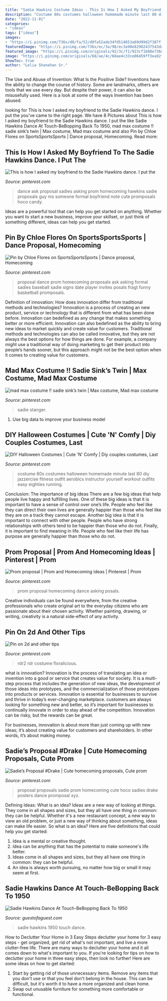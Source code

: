 ```yaml
---
title: "Sadie Hawkins Costume Ideas - This Is How I Asked My Boyfriend To The Sadie Hawkins Dance. I Put The"
description: "Costume 80s costumes halloween homemade minute last 80 diy jazzercise fitness outfit aerobics instructor yourself workout outfits easy eighties running"
date: "2022-11-01"
categories:
- "ideas"
tags: ["ideas"]
images:
- "https://i.pinimg.com/736x/d0/fa/52/d0fa52ade34fd514653a69d99d2f387f.jpg"
featuredImage: "https://i.pinimg.com/736x/ec/3a/98/ec3a98e82902437543da58beb222e74e--last-minute-halloween-costumes-homemade-halloween-costumes.jpg"
featured_image: "https://i.pinimg.com/originals/92/3c/f1/923cf1688e736da7415c32ea5dc27bf1.jpg"
image: "https://i.pinimg.com/originals/68/ae/4c/68ae4c33ce06459ff3ea92f81ee72f01.jpg"
ShowToc: true
author: "Lelia Shanahan Sr."
---
```



The Use and Abuse of Invention: What Is the Positive Side?
Inventions have the ability to change the course of history. Some are landmarks, others are tools that we use every day. But despite their power, it can also be misusefully used. Here is a look at some of the ways Invention has been abused.

	

		
looking for This is how I asked my boyfriend to the Sadie Hawkins dance. I put the you've came to the right page. We have 8 Pictures about This is how I asked my boyfriend to the Sadie Hawkins dance. I put the like Sadie Hawkins Dance At Touch-BeBopping Back To 1950, mad max costume !! sadie sink’s twin | Max costume, Mad max costume and also Pin by Chloe Flores on SportsSportsSports | Dance proposal, Homecoming. Read more:
		
    
## This Is How I Asked My Boyfriend To The Sadie Hawkins Dance. I Put The

<img loading=lazy src="https://i.pinimg.com/originals/92/3c/f1/923cf1688e736da7415c32ea5dc27bf1.jpg" onerror="this.onerror=null;this.src='https://tse4.mm.bing.net/th?id=OIP.nV54Ef74CNe8Yw8CWJpwHwHaLH&amp;pid=15.1';" alt="This is how I asked my boyfriend to the Sadie Hawkins dance. I put the">

_Source: pinterest.com_

>dance ask proposal sadies asking prom homecoming hawkins sadie proposals guy ms someone formal boyfriend note cute promposals hoco candy. 

	

Ideas are a powerful tool that can help you get started on anything. Whether you want to start a new business, improve your skillset, or just think of something different, ideas can help you get started.

    
## Pin By Chloe Flores On SportsSportsSports | Dance Proposal, Homecoming

<img loading=lazy src="https://i.pinimg.com/736x/cd/e4/1a/cde41a523c1f4212a12625424846ec1c--dance-proposal-proposal-ideas.jpg" onerror="this.onerror=null;this.src='https://tse1.mm.bing.net/th?id=OIP.e-0E4tfg0lwdopvpS57BTgHaJ3&amp;pid=15.1';" alt="Pin by Chloe Flores on SportsSportsSports | Dance proposal, Homecoming">

_Source: pinterest.com_

>proposal dance prom homecoming proposals ask asking formal sadies baseball sadie signs date player invites posals fragt funny basketball promposals. 

	

Definition of innovation: How does innovation differ from traditional methods and technologies?
Innovation is a process of creating an new product, service or technology that is different from what has been done before. Innovation can bedefined as any change that makes something better or more efficient. Innovation can also bedefined as the ability to bring new ideas to market quickly and create value for customers. 
Traditional methods and technologies can also be called innovative, but they are not always the best options for how things are done. For example, a company might use a traditional way of doing marketing to get their product into people’s hands sooner, but this approach might not be the best option when it comes to creating value for customers.

    
## Mad Max Costume !! Sadie Sink’s Twin | Max Costume, Mad Max Costume

<img loading=lazy src="https://i.pinimg.com/originals/68/ae/4c/68ae4c33ce06459ff3ea92f81ee72f01.jpg" onerror="this.onerror=null;this.src='https://tse3.mm.bing.net/th?id=OIP.4nNsvcMgZFmf9ujm6YoMgQHaHa&amp;pid=15.1';" alt="mad max costume !! sadie sink’s twin | Max costume, Mad max costume">

_Source: pinterest.com_

>sadie stanger. 

	

1. Use big data to improve your business model

    
## DIY Halloween Costumes | Cute &#039;N&#039; Comfy | Diy Couples Costumes, Last

<img loading=lazy src="https://i.pinimg.com/736x/ec/3a/98/ec3a98e82902437543da58beb222e74e--last-minute-halloween-costumes-homemade-halloween-costumes.jpg" onerror="this.onerror=null;this.src='https://tse3.mm.bing.net/th?id=OIP.wh7CTvQ4QUm76jUbhpHYhQHaLH&amp;pid=15.1';" alt="DIY Halloween Costumes | Cute &#039;N&#039; Comfy | Diy couples costumes, Last">

_Source: pinterest.com_

>costume 80s costumes halloween homemade minute last 80 diy jazzercise fitness outfit aerobics instructor yourself workout outfits easy eighties running. 

	

Conclusion: The importance of big ideas
There are a few big ideas that help people live happy and fulfilling lives. One of these big ideas is that it is important to have a sense of control over one’s life. People who feel like they can direct their own lives are generally happier than those who feel like they are on a track they cannot escape. Another big idea is that it is important to connect with other people. People who have strong relationships with others tend to be happier than those who do not. Finally, it is important to find meaning in life. People who feel like their life has purpose are generally happier than those who do not.

    
## Prom Proposal | Prom And Homecoming Ideas | Pinterest | Prom

<img loading=lazy src="https://s-media-cache-ak0.pinimg.com/originals/23/f6/c8/23f6c8d06497578d83112427bcf9a365.jpg" onerror="this.onerror=null;this.src='https://tse2.mm.bing.net/th?id=OIP.rNYBQDD5FkKMEtzh4s6DLQDYEg&amp;pid=15.1';" alt="Prom proposal | Prom and Homecoming ideas | Pinterest | Prom">

_Source: pinterest.com_

>prom proposal homecoming dance asking posals. 

	

Creative individuals can be found everywhere, from the creative professionals who create original art to the everyday citizens who are passionate about their chosen activity. Whether painting, drawing, or writing, creativity is a natural side-effect of any activity.

    
## Pin On 2d And Other Tips

<img loading=lazy src="https://i.pinimg.com/736x/d0/fa/52/d0fa52ade34fd514653a69d99d2f387f.jpg" onerror="this.onerror=null;this.src='https://tse4.mm.bing.net/th?id=OIP.W2Iko_-oAEi5zGjVKcqtAgHaKs&amp;pid=15.1';" alt="Pin on 2d and other tips">

_Source: pinterest.com_

>rdr2 rdr costume floralicious. 

	

what is innovation?
Innovation is the process of translating an idea or invention into a good or service that creates value for society. It is a multi-step process that includes the generation of new ideas, the development of those ideas into prototypes, and the commercialization of those prototypes into products or services.
Innovation is essential for businesses to survive and thrive in today’s ever-changing marketplace. customers are always looking for something new and better, so it’s important for businesses to continually innovate in order to stay ahead of the competition. Innovation can be risky, but the rewards can be great.

For businesses, innovation is about more than just coming up with new ideas; it’s about creating value for customers and shareholders. In other words, it’s about making money.

    
## Sadie’s Proposal #Drake | Cute Homecoming Proposals, Cute Prom

<img loading=lazy src="https://i.pinimg.com/736x/9e/b7/a1/9eb7a1ee86c234cd29cb564ca42801b9.jpg" onerror="this.onerror=null;this.src='https://tse3.mm.bing.net/th?id=OIP.MQNfoevDxQgOF6TjFmDPdgHaJ3&amp;pid=15.1';" alt="Sadie’s Proposal #Drake | Cute homecoming proposals, Cute prom">

_Source: pinterest.com_

>proposal proposals sadie prom homecoming cute hoco sadies drake posters dance promposal xyz. 

	

Defining Ideas: What is an idea?
Ideas are a new way of looking at things. They come in all shapes and sizes, but they all have one thing in common: they can be helpful. Whether it's a new restaurant concept, a new way to view an old problem, or just a new way of thinking about something, ideas can make life easier. So what is an idea? Here are five definitions that could help you get started: 
1) Idea is a mental or creative thought.
2) Idea can be anything that has the potential to make someone's life better.
3) Ideas come in all shapes and sizes, but they all have one thing in common: they can be helpful.
4) An idea is always worth pursuing, no matter how big or small it may seem at first.

    
## Sadie Hawkins Dance At Touch-BeBopping Back To 1950

<img loading=lazy src="https://media.guestofaguest.com/t_article_content/wp-content/uploads/2009/04/45788-199x300.jpg" onerror="this.onerror=null;this.src='https://tse2.mm.bing.net/th?id=OIP.H3SU8l5fkl1-ver0I5Py3gAAAA&amp;pid=15.1';" alt="Sadie Hawkins Dance At Touch-BeBopping Back To 1950">

_Source: guestofaguest.com_

>sadie hawkins 1950 touch dance. 

	

How to Declutter Your Home in 3 Easy Steps
declutter your home for 3 easy steps - get organized, get rid of what's not important, and live a more clutter-free life.
There are many ways to declutter your home and it all comes down to what's important to you. If you're looking for tips on how to declutter your home in three easy steps, then look no further! Here are some ideas on how to get started: 

1. Start by getting rid of those unnecessary items. Remove any items that you don't use or that you feel don't belong in the house. This can be difficult, but it's worth it to have a more organized and clean home. 
2. Swap out unusable furniture for something more comfortable or functional.


